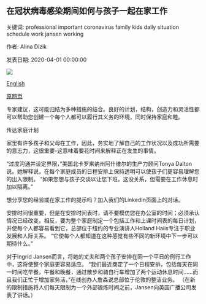## 在冠状病毒感染期间如何与孩子一起在家工作

关键词: professional important coronavirus family kids daily situation schedule work jansen working

作者: Alina Dizik

发表日期: 2020-04-01 00:00:00

![](https://ichef.bbci.co.uk/wwfeatures/live/624_351/images/live/p0/88/hn/p088hnbr.jpg)

[English](How%20to%20work%20from%20home%20with%20your%20kids%20during%20coronavirus.md)

[原网页](https://www.bbc.com/worklife/article/20200401-how-to-work-from-home-with-your-kids-during-coronavirus)

专家建议，这可能归结为多种措施的结合。良好的计划，结构，创造力和灵活性都可以帮助您创建一个每个人都可以履行其义务的环境，同时保持家庭和睦。

传达家庭计划

家里有许多孩子和父母在工作，因此，务实地了解自己的工作状况以及成功所需要的意志力，这很重要-这意味着要花时间来解释正在发生的事情。

“过度沟通并设定界限，”美国北卡罗来纳州阿什维尔的生产力顾问Tonya Dalton说。她解释说，在每个家庭成员的日程安排上保持透明可以使孩子们更容易理解您的出入限制。 “如果您想与孩子交谈以让您下班，这没关系，但需要在工作休息时加以隔离。”

想分享您的经验或在家工作的提示吗？加入我们的LinkedIn页面上的对话。

安排时间很重要，但是在安排时间表时，请不要模仿您在办公室的时间；必须承认情况已经改变。相反，要为整个家庭制定一个包括工作和上课时间表的每日计划，并使每个人都容易看到它，总部位于纽约的专业演讲人Holland Haiis专注于职业发展和人际关系。 “它使每个人都知道在这种感觉有些不同的新环境中下一步可以期待什么。”

对于Ingrid Jansen而言，将她的丈夫和两个孩子安排在同一个平日的例行工作中，这将使整个家庭更容易适应。 “我们最近商定了一个日程安排，包括每天在同一时间吃早餐，午餐和晚餐，通过散步和骑自行车增加了两个运动休息时间……而且我们正忙于增加家务活，”在线创办人詹森说总部位于伦敦的整洁业务。 （在新的限制措施将人们每天限制为一个外部锻炼时间之前，Jansen向英国广播公司发表了讲话。）